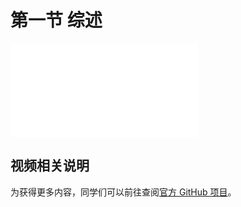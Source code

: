 # 第一节 综述

<div id="embed-video">
  <iframe src="//player.bilibili.com/player.html?aid=925350795&bvid=BV1GT4y1V78d&cid=181709301&page=2&high_quality=1" scrolling="no" border="0" frameborder="no" framespacing="0" allowfullscreen="true" ></iframe>
</div>

## 视频相关说明

为获得更多内容，同学们可以前往查阅[官方 GitHub 项目](https://github.com/spencerwooo/BIThesis)。
